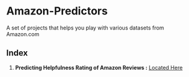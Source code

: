 # Amazon-Predictors
A set of projects that helps you play with various datasets from Amazon.com 

## Index 
1. **Predicting Helpfulness Rating of Amazon Reviews :** [Located Here](https://github.com/RishavR/Amazon-Predictors/tree/master/Predicting%20Helpfulness%20of%20Amazon%20Reviews)
